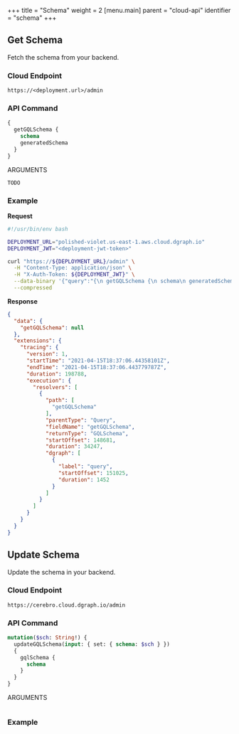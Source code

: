 +++
title = "Schema"
weight = 2
[menu.main]
    parent = "cloud-api"
    identifier = "schema"
+++

## Get Schema

Fetch the schema from your backend.

### Cloud Endpoint

```
https://<deployment.url>/admin
```

### API Command

```graphql
{
  getGQLSchema {
    schema
    generatedSchema
  }
}
```

ARGUMENTS

```
TODO
```

### Example

**Request**

```bash
#!/usr/bin/env bash

DEPLOYMENT_URL="polished-violet.us-east-1.aws.cloud.dgraph.io"
DEPLOYMENT_JWT="<deployment-jwt-token>"

curl "https://${DEPLOYMENT_URL}/admin" \
  -H "Content-Type: application/json" \
  -H "X-Auth-Token: ${DEPLOYMENT_JWT}" \
  --data-binary '{"query":"{\n getGQLSchema {\n schema\n generatedSchema\n }\n}","variables":{}}' \
  --compressed
```

**Response**

```json
{
  "data": {
    "getGQLSchema": null
  },
  "extensions": {
    "tracing": {
      "version": 1,
      "startTime": "2021-04-15T18:37:06.44358101Z",
      "endTime": "2021-04-15T18:37:06.443779787Z",
      "duration": 198788,
      "execution": {
        "resolvers": [
          {
            "path": [
              "getGQLSchema"
            ],
            "parentType": "Query",
            "fieldName": "getGQLSchema",
            "returnType": "GQLSchema",
            "startOffset": 148681,
            "duration": 34247,
            "dgraph": [
              {
                "label": "query",
                "startOffset": 151025,
                "duration": 1452
              }
            ]
          }
        ]
      }
    }
  }
}
```

## Update Schema

Update the schema in your backend.

### Cloud Endpoint

```
https://cerebro.cloud.dgraph.io/admin
```

### API Command

```graphql
mutation($sch: String!) {
  updateGQLSchema(input: { set: { schema: $sch } })
  {
    gqlSchema {
      schema
    }
  }
}
```

ARGUMENTS
```

```

### Example

```

```
